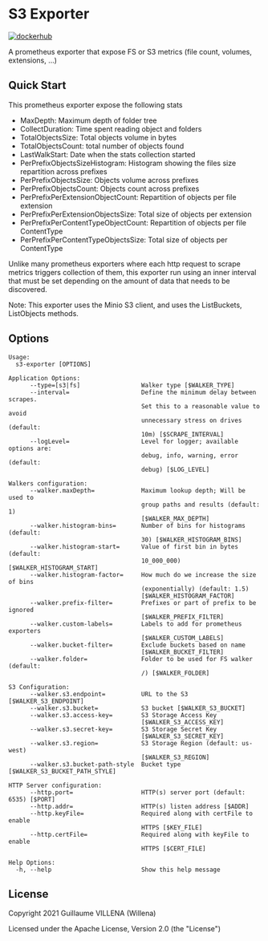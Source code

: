 # S3 Exporter

[![dockerhub](https://img.shields.io/docker/v/gillena/s3-exporter?color=blue&label=Docker%20Hub)](https://hub.docker.com/r/gillena/s3-exporter)

A prometheus exporter that expose FS or S3 metrics (file count, volumes, extensions, ...)

## Quick Start

This prometheus exporter expose the following stats

- MaxDepth: Maximum depth of folder tree
- CollectDuration: Time spent reading object and folders
- TotalObjectsSize: Total objects volume in bytes
- TotalObjectsCount: total number of objects found
- LastWalkStart: Date when the stats collection started
- PerPrefixObjectsSizeHistogram: Histogram showing the files size repartition across prefixes
- PerPrefixObjectsSize: Objects volume across prefixes
- PerPrefixObjectsCount: Objects count across prefixes
- PerPrefixPerExtensionObjectCount: Repartition of objects per file extension
- PerPrefixPerExtensionObjectsSize: Total size of objects per extension
- PerPrefixPerContentTypeObjectCount: Repartition of objects per file ContentType
- PerPrefixPerContentTypeObjectsSize: Total size of objects per ContentType

Unlike many prometheus exporters where each http request to scrape metrics triggers collection of them, 
this exporter run using an inner interval that must be set depending on the amount of data that needs to be discovered.

Note: This exporter uses the Minio S3 client, and uses the ListBuckets, ListObjects methods. 

## Options

```
Usage:
  s3-exporter [OPTIONS]

Application Options:
      --type=[s3|fs]                 Walker type [$WALKER_TYPE]
      --interval=                    Define the minimum delay between scrapes.
                                     Set this to a reasonable value to avoid
                                     unnecessary stress on drives (default:
                                     10m) [$SCRAPE_INTERVAL]
      --logLevel=                    Level for logger; available options are:
                                     debug, info, warning, error (default:
                                     debug) [$LOG_LEVEL]

Walkers configuration:
      --walker.maxDepth=             Maximum lookup depth; Will be used to
                                     group paths and results (default: 1)
                                     [$WALKER_MAX_DEPTH]
      --walker.histogram-bins=       Number of bins for histograms (default:
                                     30) [$WALKER_HISTOGRAM_BINS]
      --walker.histogram-start=      Value of first bin in bytes (default:
                                     10_000_000) [$WALKER_HISTOGRAM_START]
      --walker.histogram-factor=     How much do we increase the size of bins
                                     (exponentially) (default: 1.5)
                                     [$WALKER_HISTOGRAM_FACTOR]
      --walker.prefix-filter=        Prefixes or part of prefix to be ignored
                                     [$WALKER_PREFIX_FILTER]
      --walker.custom-labels=        Labels to add for prometheus exporters
                                     [$WALKER_CUSTOM_LABELS]
      --walker.bucket-filter=        Exclude buckets based on name
                                     [$WALKER_BUCKET_FILTER]
      --walker.folder=               Folder to be used for FS walker (default:
                                     /) [$WALKER_FOLDER]

S3 Configuration:
      --walker.s3.endpoint=          URL to the S3 [$WALKER_S3_ENDPOINT]
      --walker.s3.bucket=            S3 bucket [$WALKER_S3_BUCKET]
      --walker.s3.access-key=        S3 Storage Access Key
                                     [$WALKER_S3_ACCESS_KEY]
      --walker.s3.secret-key=        S3 Storage Secret Key
                                     [$WALKER_S3_SECRET_KEY]
      --walker.s3.region=            S3 Storage Region (default: us-west)
                                     [$WALKER_S3_REGION]
      --walker.s3.bucket-path-style  Bucket type [$WALKER_S3_BUCKET_PATH_STYLE]

HTTP Server configuration:
      --http.port=                   HTTP(s) server port (default: 6535) [$PORT]
      --http.addr=                   HTTP(s) listen address [$ADDR]
      --http.keyFile=                Required along with certFile to enable
                                     HTTPS [$KEY_FILE]
      --http.certFile=               Required along with keyFile to enable
                                     HTTPS [$CERT_FILE]

Help Options:
  -h, --help                         Show this help message
```

## License

Copyright 2021 Guillaume VILLENA (Willena)

Licensed under the Apache License, Version 2.0 (the "License")
